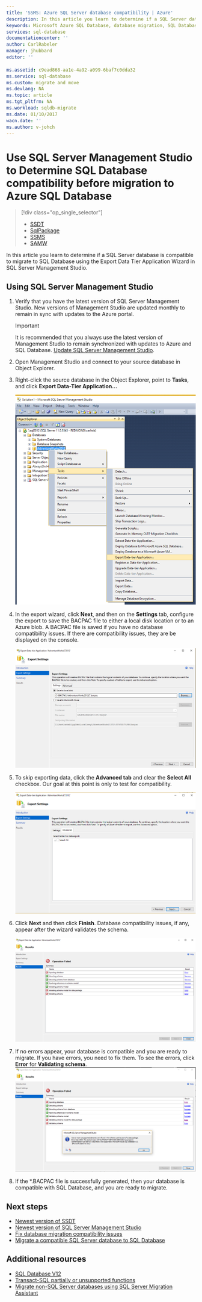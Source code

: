 ```yaml
---
title: 'SSMS: Azure SQL Server database compatibility | Azure'
description: In this article you learn to determine if a SQL Server database is compatible to migrate to SQL Database using the Export Data Tier Application Wizard in SQL Server Management Studio.
keywords: Microsoft Azure SQL Database, database migration, SQL Database compatibility, Export Data Tier Application Wizard
services: sql-database
documentationcenter: ''
author: CarlRabeler
manager: jhubbard
editor: ''

ms.assetid: c9ead868-aa1e-4a92-a099-6baf7c0dda32
ms.service: sql-database
ms.custom: migrate and move
ms.devlang: NA
ms.topic: article
ms.tgt_pltfrm: NA
ms.workload: sqldb-migrate
ms.date: 01/10/2017
wacn.date: ''
ms.author: v-johch
---
```


# Use SQL Server Management Studio to Determine SQL Database compatibility before migration to Azure SQL Database

> [!div class="op_single_selector"]
>- [SSDT](sql-database-cloud-migrate-fix-compatibility-issues-ssdt.md)
>- [SqlPackage](./sql-database-cloud-migrate-determine-compatibility-sqlpackage.md)
>- [SSMS](./sql-database-cloud-migrate-determine-compatibility-ssms.md)
>- [SAMW](./sql-database-cloud-migrate-fix-compatibility-issues.md)

In this article you learn to determine if a SQL Server database is compatible to migrate to SQL Database using the Export Data Tier Application Wizard in SQL Server Management Studio.

## Using SQL Server Management Studio
1. Verify that you have the latest version of SQL Server Management Studio. New versions of Management Studio are updated monthly to remain in sync with updates to the Azure portal.

      > [!IMPORTANT]
      > It is recommended that you always use the latest version of Management Studio to remain synchronized with updates to Azure and SQL Database. [Update SQL Server Management Studio](https://msdn.microsoft.com/zh-cn/library/mt238290.aspx).

2. Open Management Studio and connect to your source database in Object Explorer.
3. Right-click the source database in the Object Explorer, point to **Tasks**, and click **Export Data-Tier Application…**

    ![Export a data-tier application from the Tasks menu](./media/sql-database-cloud-migrate/TestForCompatibilityUsingSSMS01.png)

4. In the export wizard, click **Next**, and then on the **Settings** tab, configure the export to save the BACPAC file to either a local disk location or to an Azure blob. A BACPAC file is saved if you have no database compatibility issues. If there are compatibility issues, they are be displayed on the console.

    ![Export settings](./media/sql-database-cloud-migrate/TestForCompatibilityUsingSSMS02.png)

5. To skip exporting data, click the **Advanced tab** and clear the **Select All** checkbox. Our goal at this point is only to test for compatibility.

    ![Export settings](./media/sql-database-cloud-migrate/TestForCompatibilityUsingSSMS03.png)

6. Click **Next** and then click **Finish**. Database compatibility issues, if any, appear after the wizard validates the schema.

    ![Export settings](./media/sql-database-cloud-migrate/TestForCompatibilityUsingSSMS04.png)

7. If no errors appear, your database is compatible and you are ready to migrate. If you have errors, you need to fix them. To see the errors, click **Error** for **Validating schema**. 
    ![Export settings](./media/sql-database-cloud-migrate/TestForCompatibilityUsingSSMS05.png)

8. If the *.BACPAC file is successfully generated, then your database is compatible with SQL Database, and you are ready to migrate.

## Next steps

- [Newest version of SSDT](https://msdn.microsoft.com/zh-cn/library/mt204009.aspx)
- [Newest version of SQL Server Management Studio](https://msdn.microsoft.com/zh-cn/library/mt238290.aspx)
- [Fix database migration compatibility issues](./sql-database-cloud-migrate.md#fix-database-migration-compatibility-issues)
- [Migrate a compatible SQL Server database to SQL Database](./sql-database-cloud-migrate.md#migrate-a-compatible-sql-server-database-to-sql-database)

## Additional resources

- [SQL Database V12](./sql-database-features.md)
- [Transact-SQL partially or unsupported functions](./sql-database-transact-sql-information.md)
- [Migrate non-SQL Server databases using SQL Server Migration Assistant](http://blogs.msdn.com/b/ssma/)